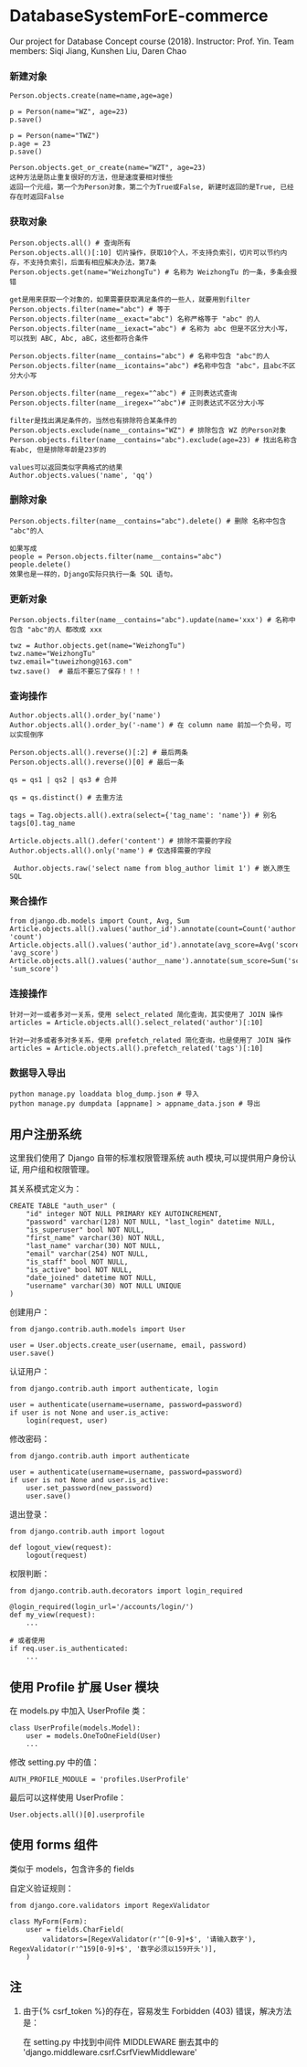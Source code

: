 # DatabaseSystemForE-commerce
Our project for Database Concept course (2018). 
Instructor: Prof. Yin. Team members: Siqi Jiang, Kunshen Liu, Daren Chao

### 新建对象

	Person.objects.create(name=name,age=age)

	p = Person(name="WZ", age=23)
	p.save()

	p = Person(name="TWZ")
	p.age = 23
	p.save()

	Person.objects.get_or_create(name="WZT", age=23)
	这种方法是防止重复很好的方法，但是速度要相对慢些
	返回一个元组，第一个为Person对象，第二个为True或False, 新建时返回的是True, 已经存在时返回False

### 获取对象

	Person.objects.all() # 查询所有
	Person.objects.all()[:10] 切片操作，获取10个人，不支持负索引，切片可以节约内存，不支持负索引，后面有相应解决办法，第7条
	Person.objects.get(name="WeizhongTu") # 名称为 WeizhongTu 的一条，多条会报错
 
	get是用来获取一个对象的，如果需要获取满足条件的一些人，就要用到filter
	Person.objects.filter(name="abc") # 等于Person.objects.filter(name__exact="abc") 名称严格等于 "abc" 的人
	Person.objects.filter(name__iexact="abc") # 名称为 abc 但是不区分大小写，可以找到 ABC, Abc, aBC，这些都符合条件
 
	Person.objects.filter(name__contains="abc") # 名称中包含 "abc"的人
	Person.objects.filter(name__icontains="abc") #名称中包含 "abc"，且abc不区分大小写
 
	Person.objects.filter(name__regex="^abc") # 正则表达式查询
	Person.objects.filter(name__iregex="^abc")# 正则表达式不区分大小写
 
	filter是找出满足条件的，当然也有排除符合某条件的
	Person.objects.exclude(name__contains="WZ") # 排除包含 WZ 的Person对象
	Person.objects.filter(name__contains="abc").exclude(age=23) # 找出名称含有abc, 但是排除年龄是23岁的

	values可以返回类似字典格式的结果
	Author.objects.values('name', 'qq')

### 删除对象

	Person.objects.filter(name__contains="abc").delete() # 删除 名称中包含 "abc"的人
 
	如果写成 
	people = Person.objects.filter(name__contains="abc")
	people.delete()
	效果也是一样的，Django实际只执行一条 SQL 语句。

### 更新对象

	Person.objects.filter(name__contains="abc").update(name='xxx') # 名称中包含 "abc"的人 都改成 xxx

	twz = Author.objects.get(name="WeizhongTu")
	twz.name="WeizhongTu"
	twz.email="tuweizhong@163.com"
	twz.save()  # 最后不要忘了保存！！！

### 查询操作

	Author.objects.all().order_by('name')
	Author.objects.all().order_by('-name') # 在 column name 前加一个负号，可以实现倒序

	Person.objects.all().reverse()[:2] # 最后两条
	Person.objects.all().reverse()[0] # 最后一条

	qs = qs1 | qs2 | qs3 # 合并

	qs = qs.distinct() # 去重方法

	tags = Tag.objects.all().extra(select={'tag_name': 'name'}) # 别名
	tags[0].tag_name 

	Article.objects.all().defer('content') # 排除不需要的字段
	Author.objects.all().only('name') # 仅选择需要的字段

	 Author.objects.raw('select name from blog_author limit 1') # 嵌入原生SQL

### 聚合操作

	from django.db.models import Count, Avg, Sum
	Article.objects.all().values('author_id').annotate(count=Count('author')).values('author_id', 'count')
	Article.objects.all().values('author_id').annotate(avg_score=Avg('score')).values('author_id', 'avg_score')
	Article.objects.all().values('author__name').annotate(sum_score=Sum('score')).values('author__name', 'sum_score')

### 连接操作

	针对一对一或者多对一关系，使用 select_related 简化查询，其实使用了 JOIN 操作
	articles = Article.objects.all().select_related('author')[:10]
	
	针对一对多或者多对多关系，使用 prefetch_related 简化查询，也是使用了 JOIN 操作
	articles = Article.objects.all().prefetch_related('tags')[:10]

### 数据导入导出

	python manage.py loaddata blog_dump.json # 导入
	python manage.py dumpdata [appname] > appname_data.json # 导出

## 用户注册系统

这里我们使用了 Django 自带的标准权限管理系统 auth 模块,可以提供用户身份认证, 用户组和权限管理。

其关系模式定义为：

	CREATE TABLE "auth_user" (
	    "id" integer NOT NULL PRIMARY KEY AUTOINCREMENT, 
	    "password" varchar(128) NOT NULL, "last_login" datetime NULL, 
	    "is_superuser" bool NOT NULL, 
	    "first_name" varchar(30) NOT NULL, 
	    "last_name" varchar(30) NOT NULL,
	    "email" varchar(254) NOT NULL, 
	    "is_staff" bool NOT NULL, 
	    "is_active" bool NOT NULL,
	    "date_joined" datetime NOT NULL,
	    "username" varchar(30) NOT NULL UNIQUE
	)

创建用户：

	from django.contrib.auth.models import User

	user = User.objects.create_user(username, email, password)
	user.save()

认证用户：

	from django.contrib.auth import authenticate, login

	user = authenticate(username=username, password=password)
	if user is not None and user.is_active:
		login(request, user)	
		
修改密码：

	from django.contrib.auth import authenticate
	
	user = authenticate(username=username, password=password)
	if user is not None and user.is_active:
		user.set_password(new_password)
    	user.save()

退出登录：

	from django.contrib.auth import logout
	
	def logout_view(request):
    	logout(request)

权限判断：

	from django.contrib.auth.decorators import login_required

	@login_required(login_url='/accounts/login/')
	def my_view(request):
	    ...
	
	# 或者使用
	if req.user.is_authenticated:
		...


## 使用 Profile 扩展 User 模块

在 models.py 中加入 UserProfile 类：

	class UserProfile(models.Model):
    	user = models.OneToOneField(User)
		...

修改 setting.py 中的值：

	AUTH_PROFILE_MODULE = 'profiles.UserProfile'

最后可以这样使用 UserProfile：

	User.objects.all()[0].userprofile

## 使用 forms 组件

类似于 models，包含许多的 fields

自定义验证规则：

	from django.core.validators import RegexValidator

	class MyForm(Form):
    	user = fields.CharField(
	        validators=[RegexValidator(r'^[0-9]+$', '请输入数字'), RegexValidator(r'^159[0-9]+$', '数字必须以159开头')],
	    )

## 注

1. 由于{% csrf_token %}的存在，容易发生 Forbidden (403) 错误，解决方法是：

	在 setting.py 中找到中间件 MIDDLEWARE 删去其中的 'django.middleware.csrf.CsrfViewMiddleware'

